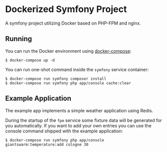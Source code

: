 # Dockerized Symfony Project

A symfony project utilizing Docker based on PHP-FPM and nginx.

## Running

You can run the Docker environment using [docker-compose](https://docs.docker.com/compose/):

    $ docker-compose up -d

You can run one-shot command inside the `symfony` service container:

    $ docker-compose run symfony composer install
    $ docker-compose run symfony php app/console cache:clear

## Example Application

The example app implements a simple weather application using Redis.

During the startup of the `fpm` service some fixture data will be generated for
you automatically. If you want to add your own entries you can use the console
command shipped with the example application:

    $ docker-compose run symfony php app/console giantswarm:temperature:add cologne 30
